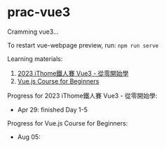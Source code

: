 # prac-vue3
Cramming vue3...

To restart vue-webpage preview, run: ```npm run serve```

Learning materials:
1. [2023 iThome鐵人賽 Vue3 - 從零開始學](https://ithelp.ithome.com.tw/users/20162607/ironman/6461)
2. [Vue.js Course for Beginners](https://youtu.be/FXpIoQ_rT_c)

Progress for 2023 iThome鐵人賽 Vue3 - 從零開始學:
- Apr 29: finished Day 1-5


Progress for Vue.js Course for Beginners:
- Aug 05: 